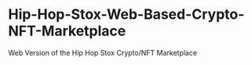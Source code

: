 # Hip-Hop-Stox-Web-Based-Crypto-NFT-Marketplace
Web Version of the Hip Hop Stox Crypto/NFT Marketplace
